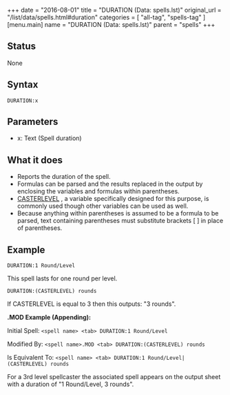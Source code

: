 +++
date = "2016-08-01"
title = "DURATION (Data: spells.lst)"
original_url = "/list/data/spells.html#duration"
categories = [ "all-tag", "spells-tag" ]
[menu.main]
    name = "DURATION (Data: spells.lst)"
    parent = "spells"
+++

## Status

None

## Syntax

`DURATION:x`

## Parameters

-   x: Text (Spell duration)



What it does
------------

-   Reports the duration of the spell.
-   Formulas can be parsed and the results replaced in the output by
    enclosing the variables and formulas within parentheses.
-   [CASTERLEVEL](/list/data/spells/casterlevel.html) , a variable
    specifically designed for this purpose, is commonly used though
    other variables can be used as well.
-   Because anything within parentheses is assumed to be a formula to be
    parsed, text containing parentheses must substitute brackets \[ \]
    in place of parentheses.

Example
-------

`DURATION:1 Round/Level`

This spell lasts for one round per level.

`DURATION:(CASTERLEVEL) rounds`

If CASTERLEVEL is equal to 3 then this outputs: "3 rounds".

**.MOD Example (Appending):**

Initial Spell: `<spell name> <tab> DURATION:1 Round/Level`

Modified By: `<spell name>.MOD <tab> DURATION:(CASTERLEVEL) rounds`

Is Equivalent To:
`<spell name> <tab> DURATION:1 Round/Level|(CASTERLEVEL) rounds`

For a 3rd level spellcaster the associated spell appears on the output
sheet with a duration of "1 Round/Level, 3 rounds".

